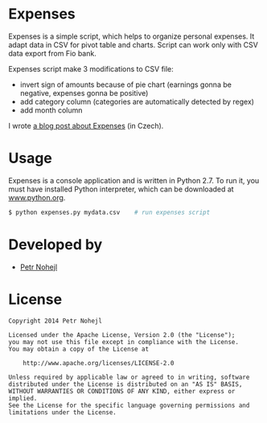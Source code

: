 Expenses
========

Expenses is a simple script, which helps to organize personal expenses.
It adapt data in CSV for pivot table and charts. Script can work only with
CSV data export from Fio bank.

Expenses script make 3 modifications to CSV file:

* invert sign of amounts because of pie chart (earnings gonna be negative,
  expenses gonna be positive)
* add category column (categories are automatically detected by regex)
* add month column

I wrote [a blog post about Expenses](http://blog.petrnohejl.cz/evidence-osobnich-vydaju) (in Czech).


Usage
=====

Expenses is a console application and is written in Python 2.7. To run it,
you must have installed Python interpreter, which can be downloaded
at www.python.org.

```bash
$ python expenses.py mydata.csv    # run expenses script
```


Developed by
============

* [Petr Nohejl](http://petrnohejl.cz)


License
=======

    Copyright 2014 Petr Nohejl

    Licensed under the Apache License, Version 2.0 (the "License");
    you may not use this file except in compliance with the License.
    You may obtain a copy of the License at

        http://www.apache.org/licenses/LICENSE-2.0

    Unless required by applicable law or agreed to in writing, software
    distributed under the License is distributed on an "AS IS" BASIS,
    WITHOUT WARRANTIES OR CONDITIONS OF ANY KIND, either express or implied.
    See the License for the specific language governing permissions and
    limitations under the License.
